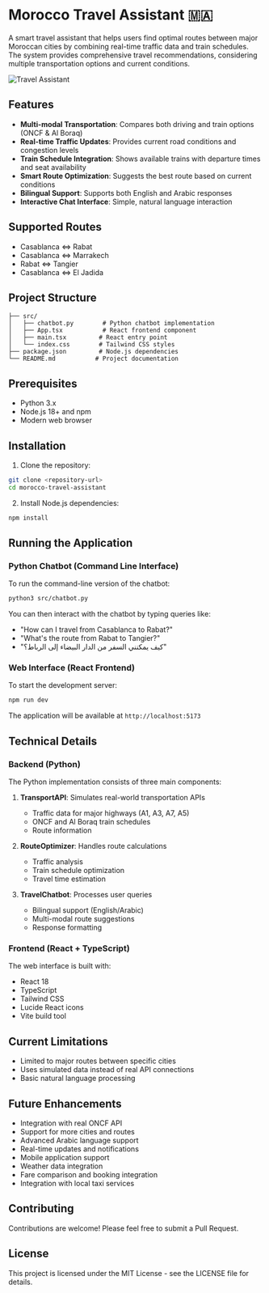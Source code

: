 # Morocco Travel Assistant 🇲🇦

A smart travel assistant that helps users find optimal routes between major Moroccan cities by combining real-time traffic data and train schedules. The system provides comprehensive travel recommendations, considering multiple transportation options and current conditions.

![Travel Assistant](https://images.unsplash.com/photo-1564507592333-c60657eea523?auto=format&fit=crop&q=80&w=1200)

## Features

- **Multi-modal Transportation**: Compares both driving and train options (ONCF & Al Boraq)
- **Real-time Traffic Updates**: Provides current road conditions and congestion levels
- **Train Schedule Integration**: Shows available trains with departure times and seat availability
- **Smart Route Optimization**: Suggests the best route based on current conditions
- **Bilingual Support**: Supports both English and Arabic responses
- **Interactive Chat Interface**: Simple, natural language interaction

## Supported Routes

- Casablanca ⇔ Rabat
- Casablanca ⇔ Marrakech
- Rabat ⇔ Tangier
- Casablanca ⇔ El Jadida

## Project Structure

```
├── src/
│   ├── chatbot.py        # Python chatbot implementation
│   ├── App.tsx           # React frontend component
│   ├── main.tsx         # React entry point
│   └── index.css        # Tailwind CSS styles
├── package.json         # Node.js dependencies
└── README.md           # Project documentation
```

## Prerequisites

- Python 3.x
- Node.js 18+ and npm
- Modern web browser

## Installation

1. Clone the repository:
```bash
git clone <repository-url>
cd morocco-travel-assistant
```

2. Install Node.js dependencies:
```bash
npm install
```

## Running the Application

### Python Chatbot (Command Line Interface)

To run the command-line version of the chatbot:

```bash
python3 src/chatbot.py
```

You can then interact with the chatbot by typing queries like:
- "How can I travel from Casablanca to Rabat?"
- "What's the route from Rabat to Tangier?"
- "كيف يمكنني السفر من الدار البيضاء إلى الرباط؟"

### Web Interface (React Frontend)

To start the development server:

```bash
npm run dev
```

The application will be available at `http://localhost:5173`

## Technical Details

### Backend (Python)

The Python implementation consists of three main components:

1. **TransportAPI**: Simulates real-world transportation APIs
   - Traffic data for major highways (A1, A3, A7, A5)
   - ONCF and Al Boraq train schedules
   - Route information

2. **RouteOptimizer**: Handles route calculations
   - Traffic analysis
   - Train schedule optimization
   - Travel time estimation

3. **TravelChatbot**: Processes user queries
   - Bilingual support (English/Arabic)
   - Multi-modal route suggestions
   - Response formatting

### Frontend (React + TypeScript)

The web interface is built with:
- React 18
- TypeScript
- Tailwind CSS
- Lucide React icons
- Vite build tool

## Current Limitations

- Limited to major routes between specific cities
- Uses simulated data instead of real API connections
- Basic natural language processing

## Future Enhancements

- Integration with real ONCF API
- Support for more cities and routes
- Advanced Arabic language support
- Real-time updates and notifications
- Mobile application support
- Weather data integration
- Fare comparison and booking integration
- Integration with local taxi services

## Contributing

Contributions are welcome! Please feel free to submit a Pull Request.

## License

This project is licensed under the MIT License - see the LICENSE file for details.